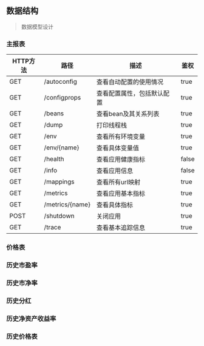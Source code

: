 ## 数据结构

> 数据模型设计 

### 主报表

HTTP方法| 路径 |描述 | 鉴权
-|-|-|-
GET | /autoconfig|查看自动配置的使用情况|true
GET | /configprops|	查看配置属性，包括默认配置|true
GET	| /beans|查看bean及其关系列表|true
GET	| /dump|打印线程栈|true
GET	| /env|查看所有环境变量|true
GET	| /env/{name}|查看具体变量值|true
GET	| /health|查看应用健康指标|false
GET	| /info	|查看应用信息|false
GET	| /mappings|查看所有url映射|true
GET	| /metrics|查看应用基本指标|true
GET	| /metrics/{name}|查看具体指标|true
POST| /shutdown|关闭应用|true
GET	| /trace|查看基本追踪信息|true



### 价格表
### 历史市盈率
### 历史市净率
### 历史分红
### 历史净资产收益率
### 历史价格表